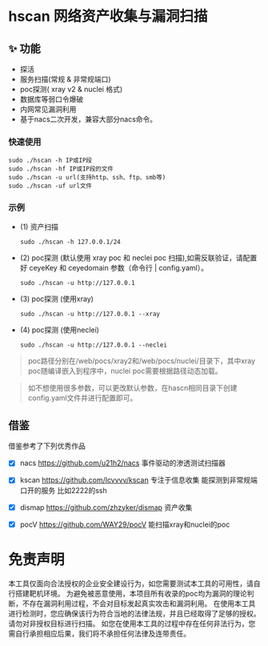 # hscan 网络资产收集与漏洞扫描


## ✨ 功能
- 探活
- 服务扫描(常规 & 非常规端口)
- poc探测( xray v2 & nuclei 格式)
- 数据库等弱口令爆破
- 内网常见漏洞利用
- 基于nacs二次开发，兼容大部分nacs命令。

### 快速使用

```
sudo ./hscan -h IP或IP段 
sudo ./hscan -hf IP或IP段的文件 
sudo ./hscan -u url(支持http、ssh、ftp、smb等) 
sudo ./hscan -uf url文件 
```

### 示例


- (1) 资产扫描
  ```
  sudo ./hscan -h 127.0.0.1/24
  ```

- (2) poc探测 (默认使用 xray poc 和 neclei poc 扫描),如需反联验证，请配置好 ceyeKey 和 ceyedomain 参数（命令行 | config.yaml）。
  ```
  sudo ./hscan -u http://127.0.0.1
  ```
  
- (3) poc探测 (使用xray)
  ```
  sudo ./hscan -u http://127.0.0.1 --xray
  ```
  
- (4) poc探测 (使用neclei)
  ```
  sudo ./hscan -u http://127.0.0.1 --neclei
  ```
  
> poc路径分别在/web/pocs/xray2和/web/pocs/nuclei/目录下，其中xray poc随编译嵌入到程序中，nuclei poc需要根据路径动态加载。

> 如不想使用很多参数，可以更改默认参数，在hascn相同目录下创建config.yaml文件并进行配置即可。

## 借鉴
借鉴参考了下列优秀作品
- [x] nacs https://github.com/u21h2/nacs 事件驱动的渗透测试扫描器
- [x] kscan https://github.com/lcvvvv/kscan 专注于信息收集 能探测到非常规端口开的服务 比如2222的ssh
- [x] dismap https://github.com/zhzyker/dismap 资产收集
- [x] pocV https://github.com/WAY29/pocV 能扫描xray和nuclei的poc



# 免责声明
本工具仅面向合法授权的企业安全建设行为，如您需要测试本工具的可用性，请自行搭建靶机环境。
为避免被恶意使用，本项目所有收录的poc均为漏洞的理论判断，不存在漏洞利用过程，不会对目标发起真实攻击和漏洞利用。
在使用本工具进行检测时，您应确保该行为符合当地的法律法规，并且已经取得了足够的授权。请勿对非授权目标进行扫描。
如您在使用本工具的过程中存在任何非法行为，您需自行承担相应后果，我们将不承担任何法律及连带责任。

